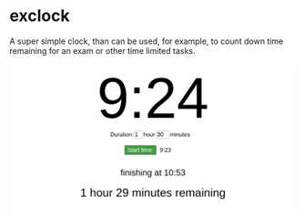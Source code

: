 # exclock

A super simple clock, than can be used, for example, to count down time remaining for an exam or other time limited tasks.

![exclock screenshot](exclock.png)
